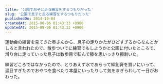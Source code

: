 ```yaml
---
title: '公園で息子と走る練習をするつもりだった'
slug: '公園で息子と走る練習をするつもりだった'
publishedOn: 2014-10-04
createdAt: 2015-08-06 01:43:33 +0900
updatedAt: 2015-08-06 01:43:33 +0900
---
```

運動会の練習を見てきた奥さんから、息子の走りかたがひどすぎるからなんとかしろと言われたので、散歩ついでに練習でもしようかと公園に付いたところで、滑り台に走っていった息子は数歩目で転んで膝を思いっきり擦剥いた。

練習どころではなかったので、とりあえず水であらって絆創膏を買いにいって、涙目すぎたのでおやつを食べたり本屋にいったりして気をまぎらわして一日がおわった。
